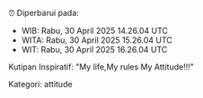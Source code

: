 ⏰ Diperbarui pada:
- WIB: Rabu, 30 April 2025 14.26.04 UTC
- WITA: Rabu, 30 April 2025 15.26.04 UTC
- WIT: Rabu, 30 April 2025 16.26.04 UTC

Kutipan Inspiratif:
"My life,My rules My Attitude!!!"


Kategori: attitude

